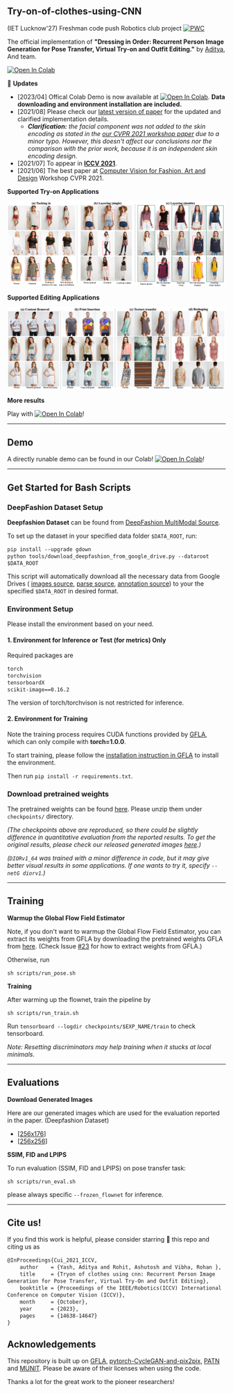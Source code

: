 ## Try-on-of-clothes-using-CNN
(IET Lucknow'27) Freshman code push
Robotics club project
[![PWC](https://img.shields.io/endpoint.svg?url=https://paperswithcode.com/badge/dressing-in-order-recurrent-person-image/pose-transfer-on-deep-fashion)](https://paperswithcode.com/sota/pose-transfer-on-deep-fashion?p=dressing-in-order-recurrent-person-image)

The official implementation of __"Dressing in Order: Recurrent Person Image Generation for Pose Transfer, Virtual Try-on and Outfit Editing."__ 
by
[Aditya](https://aditya-dom.github.io), And team.

 
 [![Open In Colab](https://colab.research.google.com/assets/colab-badge.svg)](https://colab.research.google.com/drive/1WfeKTPtt3qtlcTlrX47J03mxUzbVvyrL?usp=sharing)
 

:bell: __Updates__
- [2023/04] Offical Colab Demo is now available at [![Open In Colab](https://colab.research.google.com/assets/colab-badge.svg)](https://colab.research.google.com/drive/1WfeKTPtt3qtlcTlrX47J03mxUzbVvyrL?usp=sharing). __Data downloading and environment installation are included.__
- [2021/08] Please check our [latest version of paper](https://cuiaiyu.github.io/dressing-in-order/Cui_Dressing_in_Order.pdf) for the updated and clarified implementation details.      
  - *__Clarification:__ the facial component was not added to the skin encoding as stated in the [our CVPR 2021 workshop paper](https://openaccess.thecvf.com/content/CVPR2021W/CVFAD/papers/Cui_Dressing_in_Order_Recurrent_Person_Image_Generation_for_Pose_Transfer_CVPRW_2021_paper.pdf) due to a minor typo. However, this doesn't affect our conclusions nor the comparison with the prior work, because it is an independent skin encoding design.*
- [2021/07] To appear in [__ICCV 2021__](https://openaccess.thecvf.com/content/ICCV2021/html/Cui_Dressing_in_Order_Recurrent_Person_Image_Generation_for_Pose_Transfer_ICCV_2021_paper.html).
- [2021/06] The best paper at [Computer Vision for Fashion, Art and Design](https://sites.google.com/zalando.de/cvfad2021/home) Workshop CVPR 2021.

__Supported Try-on Applications__

![](cover_images/short_try_on_editing.png)

__Supported Editing Applications__

![](cover_images/short_editing.png)

__More results__

Play with [![Open In Colab](https://colab.research.google.com/assets/colab-badge.svg)](https://colab.research.google.com/drive/1WfeKTPtt3qtlcTlrX47J03mxUzbVvyrL?usp=sharing)!

----
## Demo
A directly runable demo can be found in our Colab!
[![Open In Colab](https://colab.research.google.com/assets/colab-badge.svg)](https://colab.research.google.com/drive/1WfeKTPtt3qtlcTlrX47J03mxUzbVvyrL?usp=sharing)!

----

## Get Started for Bash Scripts
### DeepFashion Dataset Setup
__Deepfashion Dataset__ can be found from [DeepFashion MultiModal Source](https://github.com/yumingj/DeepFashion-MultiModal). 

To set up the dataset in your specified data folder ```$DATA_ROOT```, run:
```
pip install --upgrade gdown
python tools/download_deepfashion_from_google_drive.py --dataroot $DATA_ROOT
```
This script will automatically download all the necessary data from Google Drives (
    [images source](https://github.com/yumingj/DeepFashion-MultiModal), [parse source](https://drive.google.com/file/d/1OAsHXiyQRGCCZltWtBUj_y4xV8aBKLk5/view?usp=share_link), [annotation source](https://drive.google.com/drive/folders/1BX3Bxh8KG01yKWViRY0WTyDWbJHju-SL)) to your the specified ```$DATA_ROOT``` in desired format.

### Environment Setup
Please install the environment based on your need.
 
#### 1. __Environment for Inference or Test (for metrics) Only__
Required packages are
```
torch
torchvision
tensorboardX
scikit-image==0.16.2
```
The version of torch/torchvison is not restricted for inference.

#### 2. __Environment for Training__
Note the training process requires CUDA functions provided by [GFLA](https://github.com/RenYurui/Global-Flow-Local-Attention), which can only compile with __torch=1.0.0__.

To start training, please follow the [installation instruction in GFLA](https://github.com/RenYurui/Global-Flow-Local-Attention) to install the environment. 

Then run ```pip install -r requirements.txt```.

### Download pretrained weights
The pretrained weights can be found [here](https://drive.google.com/drive/folders/1-7DxUvcrC3cvQV67Z2QhRdi-9PMDC8w9?usp=sharing). Please unzip them under ```checkpoints/``` directory.

*(The checkpoints above are reproduced, so there could be slightly difference in quantitative evaluation from the reported results. To get the original results, please check our released generated images [here](https://drive.google.com/drive/folders/1GOQVMhBKvANKutLDbzPbE-Zrb6ai9Eo8?usp=sharing).)*

*(```DIORv1_64``` was trained with a minor difference in code, but it may give better visual results in some applications. If one wants to try it, specify ```--netG diorv1```.)*

---
## Training

__Warmup the Global Flow Field Estimator__

Note, if you don't want to warmup the Global Flow Field Estimator, you can extract its weights from GFLA by downloading the pretrained weights GFLA from [here](https://github.com/RenYurui/Global-Flow-Local-Attention). (Check Issue [#23](https://github.com/cuiaiyu/dressing-in-order/issues/23) for how to extract weights from GFLA.)

Otherwise, run

```
sh scripts/run_pose.sh
```

__Training__

After warming up the flownet, train the pipeline by
```
sh scripts/run_train.sh
```
Run ```tensorboard --logdir checkpoints/$EXP_NAME/train``` to check tensorboard.

*Note: Resetting discriminators may help training when it stucks at local minimals.*

----
## Evaluations

__Download Generated Images__ 

Here are our generated images which are used for the evaluation reported in the paper. (Deepfashion Dataset) 
- [\[256x176\]](https://drive.google.com/drive/folders/1GOQVMhBKvANKutLDbzPbE-Zrb6ai9Eo8?usp=sharing)
- [\[256x256\]](https://drive.google.com/drive/folders/1GOQVMhBKvANKutLDbzPbE-Zrb6ai9Eo8?usp=sharing)

__SSIM, FID and LPIPS__

To run evaluation (SSIM, FID and LPIPS) on pose transfer task: 
```
sh scripts/run_eval.sh
```
please always specific ```--frozen_flownet``` for inference.

---
## Cite us!
If you find this work is helpful, please consider starring :star2: this repo and citing us as
```
@InProceedings{Cui_2021_ICCV,
    author    = {Yash, Aditya and Rohit, Ashutosh and Vibha, Rohan },
    title     = {Tryon of clothes using cnn: Recurrent Person Image Generation for Pose Transfer, Virtual Try-On and Outfit Editing},
    booktitle = {Proceedings of the IEEE/Robotics(ICCV) International Conference on Computer Vision (ICCV)},
    month     = {October},
    year      = {2023},
    pages     = {14638-14647}
}
```
## Acknowledgements
This repository is built up on [GFLA](https://github.com/RenYurui/Global-Flow-Local-Attention),
[pytorch-CycleGAN-and-pix2pix](https://github.com/junyanz/pytorch-CycleGAN-and-pix2pix), 
[PATN](https://github.com/tengteng95/Pose-Transfer) and 
[MUNIT](https://github.com/NVlabs/MUNIT). Please be aware of their licenses when using the code. 

Thanks a lot for the great work to the pioneer researchers!
